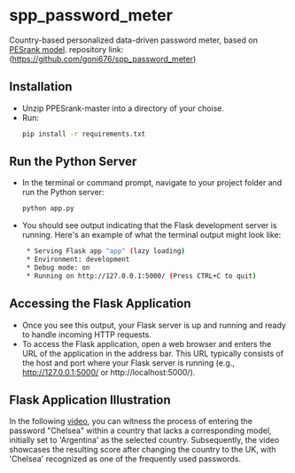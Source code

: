 # spp_password_meter
Country-based personalized data-driven password meter, based on [PESrank model](https://github.com/lirondavid/PESrank).
repository link: (https://github.com/goni676/spp_password_meter)

## Installation
* Unzip PPESrank-master into a directory of your choise.
* Run:
  ```bash
  pip install -r requirements.txt
  ```
## Run the Python Server
* In the terminal or command prompt, navigate to your project folder and run the Python server:
  ```bash
  python app.py
  ```
* You should see output indicating that the Flask development server is running.
  Here's an example of what the terminal output might look like:
  ```bash
   * Serving Flask app "app" (lazy loading)
   * Environment: development
   * Debug mode: on
   * Running on http://127.0.0.1:5000/ (Press CTRL+C to quit)
  ```
## Accessing the Flask Application
* Once you see this output, your Flask server is up and running and ready to handle incoming HTTP requests.
* To access the Flask application, open a web browser and enters the URL of the application in the address bar.
  This URL typically consists of the host and port where your Flask server is running (e.g., http://127.0.0.1:5000/ or http://localhost:5000/).

## Flask Application Illustration
In the following [video](https://app.usebubbles.com/rcwAKvEDhag61BCBnMADBR), you can witness the process of entering the password "Chelsea" within a country that lacks a corresponding model, initially set to 'Argentina' as the selected country. Subsequently, the video showcases the resulting score after changing the country to the UK, with 'Chelsea' recognized as one of the frequently used passwords.



